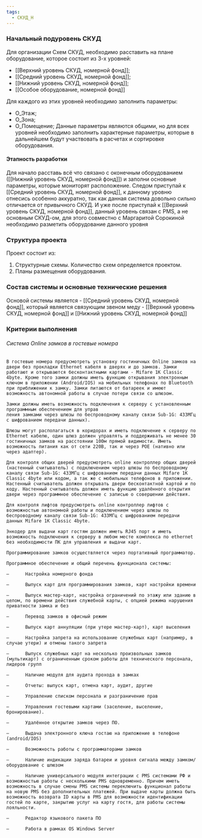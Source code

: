 ```yaml
---
tags:
  - СКУД_Н
---
```

### Начальный подуровень СКУД
Для организации Схем СКУД, необходимо расставить на плане оборудование, которое состоит из 3-х уровней:
- [[Верхний уровень СКУД, номерной фонд]];
- [[Средний уровень СКУД, номерной фонд]];
- [[Нижний уровень СКУД, номерной фонд]];
- [[Особое оборудование, номерной фонд]]

Для каждого из этих уровней необходимо заполнить параметры:
- О_Этаж;
- О_Зона;
- О_Помещение;
Данные параметры являются общими, но для всех уровней необходимо заполнить характерные параметры, которые в дальнейшем будут участвовать в расчетах и сортировке оборудования.

#### Этапность разработки
Для начало расставь всё что связано с оконечным оборудованием ([[Нижний уровень СКУД, номерной фонд]]) и заполни основные параметры, которые мониторят расположение. Следом приступай к [[Средний уровень СКУД, номерной фонд]], к данному уровню отнесись особенно аккуратно, так как данная система довольно сильно отличается от привычного СКУД. И уже после приступай к [[Верхний уровень СКУД, номерной фонд]], данный уровень связан с PMS, а не основным СКУД-ом, для этого совместно с Маргаритой Сорокиной необходимо разметить оборудование данного уровня
### Структура проекта
Проект состоит из:
1. Структурные схемы. Количество схем определяется проектом.
2. Планы размещения оборудования. 

### Состав системы и основные технические решения 
Основой системы является - [[Средний уровень СКУД, номерной фонд]], который является связующим звеном меду - [[Верхний уровень СКУД, номерной фонд]] и [[Нижний уровень СКУД, номерной фонд]]

### Критерии выполнения
###### Система Online замков в гостевые номера
	В гостевые номера предусмотреть установку гостиничных Online замков на двери без прокладки Ethernet кабеля в дверях и до замков. Замки работают и открываются бесконтактными картами - Mifare 1K Classic 4byte. Кроме того замки должны иметь функцию открывания электронным ключом в приложении (Android/IOS) на мобильных телефонах по Bluetooth при приближении к замку. Замки питаются от батареек и имеют возможность автономной работы в случае потери связи со шлюзом.
	
	Замки должны иметь возможность подключения к серверу с установленным программным обеспечением для управ
	ления замками через шлюзы по беспроводному каналу связи Sub-1G: 433МГц с шифрованием передачи данных).
	
	Шлюзы могут располагаться в коридорах и иметь подключение к серверу по Ethernet кабелю, один шлюз должен управлять и поддерживать не менее 30 гостиничных замков на расстоянии 100м прямой видимости. Иметь возможность питания как от сети 220В, так и через POE (нативно или через адаптер).
	
	Для контроля общих дверей предусмотреть online контроллер общих дверей (настенный считыватель) с подключением через шлюзы по беспроводному каналу связи Sub-1G: 433МГц с шифрованием передачи данных Mifare 1K Classic 4byte или кодом, а так же с мобильных телефонов в приложении. Настенный считыватель должен открывать двери бесконтактной картой и по коду. Настенный считыватель должен иметь функцию удалённого открытия двери через программное обеспечение с записью о совершении действия.
	
	Для контроля лифтов предусмотреть online контроллер лифтов с возможностью автономной работы и подключением через шлюзы по беспроводному каналу связи Sub-1G: 433МГц с шифрованием передачи данных Mifare 1K Classic 4byte.
	
	Энкодер для выдачи карт гостям должен иметь RJ45 порт и иметь возможность подключения к серверу в любом месте комплекса по ethernet без необходимости ПК для управления и выдачи карт.
	
	Программирование замков осуществляется через портативный программатор.
	
	Программное обеспечение и общий перечень функционала системы:
	
	–      Настройка номерного фонда
	
	–      Выпуск карт для программирования замков, карт настройки времени
	
	–      Выпуск мастер-карт, настройка ограничений по этажу или зданию в целом, по времени действия служебной карты, с опцией режима нарушения приватности замка и без
	
	–      Перевод замков в офисный режим
	
	–      Выпуск карт аннуляции (при утере мастер-карт), карт выселения
	
	–      Настройка запрета на использование служебных карт (например, в случае утери) и отмены такого запрета
	
	–      Выпуск служебных карт на несколько произвольных замков (мультикарт) с ограниченным сроком работы для технического персонала, лидеров групп
	
	–      Наличие модуля для аудита прохода в замках
	
	–      Отчеты: выпуск карт, отмена карт, аудит, другие
	
	–      Управление списком персонала и разграничение прав
	
	–      Управления гостевыми картами (заселение, выселение, бронирование).
	
	–      Удалённое открытие замков через ПО.
	
	–      Выдача электронного ключа гостаю на приложение в телефоне (android/IOS)
	
	–      Возможность работы с программаторами замков
	
	–      Наличие индикации заряда батареи и уровня сигнала между замком/оборудование с шлюзом
	
	–      Наличие универсального модуля интеграции с PMS системами РФ и возможностью работы с несколькими PMS одновременно. Причем иметь возможность в случае смены PMS системы переключить функционал работы на новую PMS без дополнительных платежей. При выдаче карты должна быть возможность возврата ID карты в PMS для возможности идентификации гостей по карте, закрытию услуг на карту гостя, для работы системы лояльности.
	
	–      Редактор языкового пакета ПО
	
	–      Работа в рамках OS Windows Server
